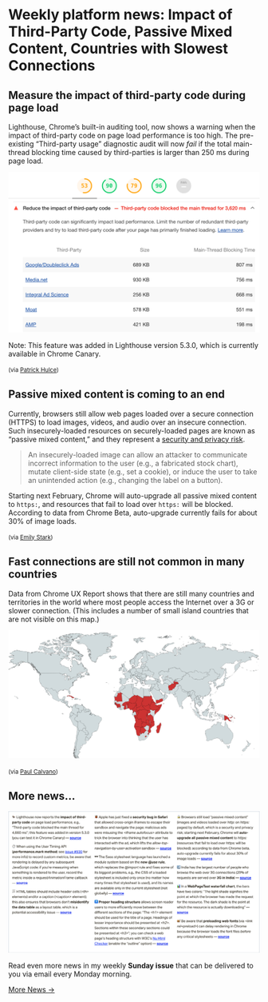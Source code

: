 # Weekly platform news: Impact of Third-Party Code, Passive Mixed Content, Countries with Slowest Connections

## Measure the impact of third-party code during page load

Lighthouse, Chrome’s built-in auditing tool, now shows a warning when the impact of third-party code on page load performance is too high. The pre-existing “Third-party usage” diagnostic audit will now _fail_ if the total main-thread blocking time caused by third-parties is larger than 250 ms during page load.

![](/media/impact-third-party-code.png)

Note: This feature was added in Lighthouse version 5.3.0, which is currently available in Chrome Canary.

<small>(via [Patrick Hulce](https://github.com/googlechrome/lighthouse/pull/9486))</small>

## Passive mixed content is coming to an end

Currently, browsers still allow web pages loaded over a secure connection (HTTPS) to load images, videos, and audio over an insecure connection. Such insecurely-loaded resources on securely-loaded pages are known as “passive mixed content,” and they represent a [security and privacy risk](https://w3c.github.io/webappsec-mixed-content/level2.html#intro).

> An insecurely-loaded image can allow an attacker to communicate incorrect information to the user (e.g., a fabricated stock chart), mutate client-side state (e.g., set a cookie), or induce the user to take an unintended action (e.g., changing the label on a button).

Starting next February, Chrome will auto-upgrade all passive mixed content to `https:`, and resources that fail to load over `https:` will be blocked. According to data from Chrome Beta, auto-upgrade currently fails for about 30% of image loads.

<small>(via [Emily Stark](https://twitter.com/estark37/status/1179812991862112256))</small>

## Fast connections are still not common in many countries

Data from Chrome UX Report shows that there are still many countries and territories in the world where most people access the Internet over a 3G or slower connection. (This includes a number of small island countries that are not visible on this map.)

![](/media/countries-slow-connections.png)

<small>(via [Paul Calvano](https://twitter.com/paulcalvano/status/1179811059835822080))</small>

## More news…

![](/media/sunday-issue-12.png)

Read even more news in my weekly **Sunday issue** that can be delivered to you via email every Monday morning.

<a href="https://webplatform.news/issues/2019-08-30" class="button">More News →</a>
